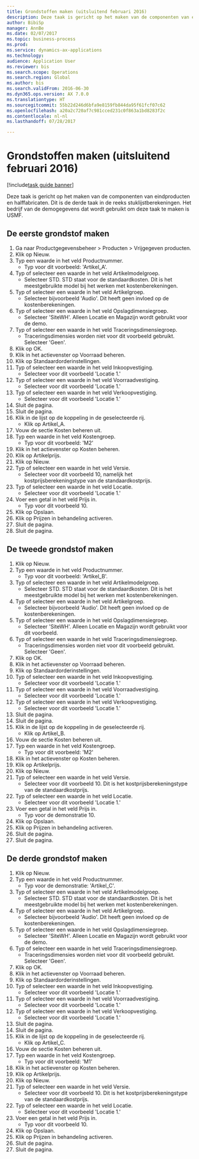 ```yaml
--- 
title: Grondstoffen maken (uitsluitend februari 2016)
description: Deze taak is gericht op het maken van de componenten van eindproducten en halffabricaten.
author: BibiSp
manager: AnnBe
ms.date: 02/07/2017
ms.topic: business-process
ms.prod: 
ms.service: dynamics-ax-applications
ms.technology: 
audience: Application User
ms.reviewer: bis
ms.search.scope: Operations
ms.search.region: Global
ms.author: bis
ms.search.validFrom: 2016-06-30
ms.dyn365.ops.version: AX 7.0.0
ms.translationtype: HT
ms.sourcegitcommit: 55b22d246d6bfa9e8159fb844da95f61fcf07c62
ms.openlocfilehash: a20a2c720af7c981cced231c0f863a1bd8283f2c
ms.contentlocale: nl-nl
ms.lasthandoff: 07/28/2017

---
```

# <a name="create-raw-materials-february-2016-only"></a>Grondstoffen maken (uitsluitend februari 2016)

[!include[task guide banner](../../includes/task-guide-banner.md)]

Deze taak is gericht op het maken van de componenten van eindproducten en halffabricaten. Dit is de derde taak in de reeks stuklijstberekeningen. Het bedrijf van de demogegevens dat wordt gebruikt om deze taak te maken is USMF.


## <a name="create-the-first-material"></a>De eerste grondstof maken
1. Ga naar Productgegevensbeheer > Producten > Vrijgegeven producten.
2. Klik op Nieuw.
3. Typ een waarde in het veld Productnummer.
    * Typ voor dit voorbeeld: 'Artikel_A'.  
4. Typ of selecteer een waarde in het veld Artikelmodelgroep.
    * Selecteer STD. STD staat voor de standaardkosten. Dit is het meestgebruikte model bij het werken met kostenberekeningen.  
5. Typ of selecteer een waarde in het veld Artikelgroep.
    * Selecteer bijvoorbeeld 'Audio'. Dit heeft geen invloed op de kostenberekeningen.  
6. Typ of selecteer een waarde in het veld Opslagdimensiegroep.
    * Selecteer 'SiteWH'. Alleen Locatie en Magazijn wordt gebruikt voor de demo.  
7. Typ of selecteer een waarde in het veld Traceringsdimensiegroep.
    * Traceringsdimensies worden niet voor dit voorbeeld gebruikt. Selecteer 'Geen'.  
8. Klik op OK.
9. Klik in het actievenster op Voorraad beheren.
10. Klik op Standaardorderinstellingen.
11. Typ of selecteer een waarde in het veld Inkoopvestiging.
    * Selecteer voor dit voorbeeld 'Locatie 1.'  
12. Typ of selecteer een waarde in het veld Voorraadvestiging.
    * Selecteer voor dit voorbeeld 'Locatie 1.'  
13. Typ of selecteer een waarde in het veld Verkoopvestiging.
    * Selecteer voor dit voorbeeld 'Locatie 1.'  
14. Sluit de pagina.
15. Sluit de pagina.
16. Klik in de lijst op de koppeling in de geselecteerde rij.
    * Klik op Artikel_A.  
17. Vouw de sectie Kosten beheren uit.
18. Typ een waarde in het veld Kostengroep.
    * Typ voor dit voorbeeld: 'M2'  
19. Klik in het actievenster op Kosten beheren.
20. Klik op Artikelprijs.
21. Klik op Nieuw.
22. Typ of selecteer een waarde in het veld Versie.
    * Selecteer voor dit voorbeeld 10, namelijk het kostprijsberekeningstype van de standaardkostprijs.  
23. Typ of selecteer een waarde in het veld Locatie.
    * Selecteer voor dit voorbeeld 'Locatie 1.'  
24. Voer een getal in het veld Prijs in.
    * Typ voor dit voorbeeld 10.  
25. Klik op Opslaan.
26. Klik op Prijzen in behandeling activeren.
27. Sluit de pagina.
28. Sluit de pagina.

## <a name="create-the-second-material"></a>De tweede grondstof maken
1. Klik op Nieuw.
2. Typ een waarde in het veld Productnummer.
    * Typ voor dit voorbeeld: 'Artikel_B'.  
3. Typ of selecteer een waarde in het veld Artikelmodelgroep.
    * Selecteer STD. STD staat voor de standaardkosten. Dit is het meestgebruikte model bij het werken met kostenberekeningen.  
4. Typ of selecteer een waarde in het veld Artikelgroep.
    * Selecteer bijvoorbeeld 'Audio'. Dit heeft geen invloed op de kostenberekeningen.  
5. Typ of selecteer een waarde in het veld Opslagdimensiegroep.
    * Selecteer 'SiteWH'. Alleen Locatie en Magazijn wordt gebruikt voor dit voorbeeld.  
6. Typ of selecteer een waarde in het veld Traceringsdimensiegroep.
    * Traceringsdimensies worden niet voor dit voorbeeld gebruikt. Selecteer 'Geen'.  
7. Klik op OK.
8. Klik in het actievenster op Voorraad beheren.
9. Klik op Standaardorderinstellingen.
10. Typ of selecteer een waarde in het veld Inkoopvestiging.
    * Selecteer voor dit voorbeeld 'Locatie 1.'  
11. Typ of selecteer een waarde in het veld Voorraadvestiging.
    * Selecteer voor dit voorbeeld 'Locatie 1.'  
12. Typ of selecteer een waarde in het veld Verkoopvestiging.
    * Selecteer voor dit voorbeeld 'Locatie 1.'  
13. Sluit de pagina.
14. Sluit de pagina.
15. Klik in de lijst op de koppeling in de geselecteerde rij.
    * Klik op Artikel_B.  
16. Vouw de sectie Kosten beheren uit.
17. Typ een waarde in het veld Kostengroep.
    * Typ voor dit voorbeeld: 'M2'  
18. Klik in het actievenster op Kosten beheren.
19. Klik op Artikelprijs.
20. Klik op Nieuw.
21. Typ of selecteer een waarde in het veld Versie.
    * Selecteer voor dit voorbeeld 10. Dit is het kostprijsberekeningstype van de standaardkostprijs.  
22. Typ of selecteer een waarde in het veld Locatie.
    * Selecteer voor dit voorbeeld 'Locatie 1.'  
23. Voer een getal in het veld Prijs in.
    * Typ voor de demonstratie 10.  
24. Klik op Opslaan.
25. Klik op Prijzen in behandeling activeren.
26. Sluit de pagina.
27. Sluit de pagina.

## <a name="create-the-third-material"></a>De derde grondstof maken
1. Klik op Nieuw.
2. Typ een waarde in het veld Productnummer.
    * Typ voor de demonstratie: 'Artikel_C'.  
3. Typ of selecteer een waarde in het veld Artikelmodelgroep.
    * Selecteer STD. STD staat voor de standaardkosten. Dit is het meestgebruikte model bij het werken met kostenberekeningen.  
4. Typ of selecteer een waarde in het veld Artikelgroep.
    * Selecteer bijvoorbeeld 'Audio'. Dit heeft geen invloed op de kostenberekeningen.  
5. Typ of selecteer een waarde in het veld Opslagdimensiegroep.
    * Selecteer 'SiteWH'. Alleen Locatie en Magazijn wordt gebruikt voor de demo.  
6. Typ of selecteer een waarde in het veld Traceringsdimensiegroep.
    * Traceringsdimensies worden niet voor dit voorbeeld gebruikt. Selecteer 'Geen'.  
7. Klik op OK.
8. Klik in het actievenster op Voorraad beheren.
9. Klik op Standaardorderinstellingen.
10. Typ of selecteer een waarde in het veld Inkoopvestiging.
    * Selecteer voor dit voorbeeld 'Locatie 1.'  
11. Typ of selecteer een waarde in het veld Voorraadvestiging.
    * Selecteer voor dit voorbeeld 'Locatie 1.'  
12. Typ of selecteer een waarde in het veld Verkoopvestiging.
    * Selecteer voor dit voorbeeld 'Locatie 1.'  
13. Sluit de pagina.
14. Sluit de pagina.
15. Klik in de lijst op de koppeling in de geselecteerde rij.
    * Klik op Artikel_C.  
16. Vouw de sectie Kosten beheren uit.
17. Typ een waarde in het veld Kostengroep.
    * Typ voor dit voorbeeld: 'M1'  
18. Klik in het actievenster op Kosten beheren.
19. Klik op Artikelprijs.
20. Klik op Nieuw.
21. Typ of selecteer een waarde in het veld Versie.
    * Selecteer voor dit voorbeeld 10. Dit is het kostprijsberekeningstype van de standaardkostprijs.  
22. Typ of selecteer een waarde in het veld Locatie.
    * Selecteer voor dit voorbeeld 'Locatie 1.'  
23. Voer een getal in het veld Prijs in.
    * Typ voor dit voorbeeld 10.  
24. Klik op Opslaan.
25. Klik op Prijzen in behandeling activeren.
26. Sluit de pagina.
27. Sluit de pagina.


